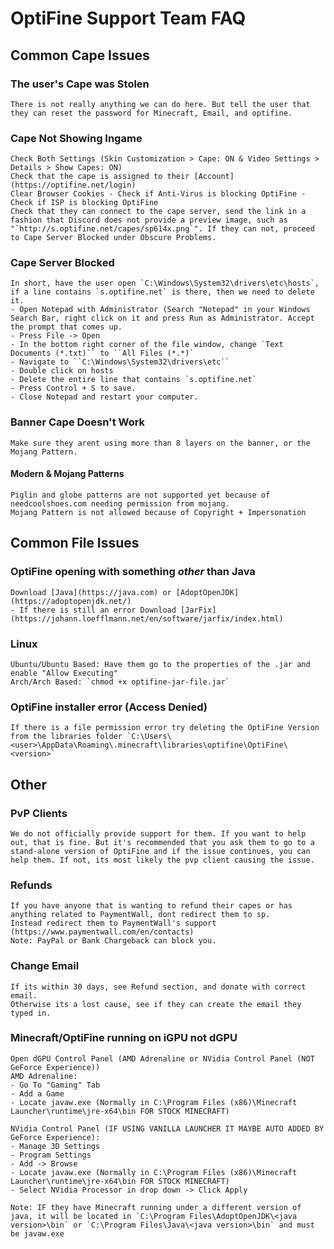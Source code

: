 # OptiFine Support Team FAQ

## Common Cape Issues

### The user's Cape was Stolen
    There is not really anything we can do here. But tell the user that they can reset the password for Minecraft, Email, and optifine.

### Cape Not Showing Ingame
    Check Both Settings (Skin Customization > Cape: ON & Video Settings > Details > Show Capes: ON)
    Check that the cape is assigned to their [Account](https://optifine.net/login)
    Clear Browser Cookies - Check if Anti-Virus is blocking OptiFine - Check if ISP is blocking OptiFine
    Check that they can connect to the cape server, send the link in a fashion that Discord does not provide a preview image, such as "`http://s.optifine.net/capes/sp614x.png`". If they can not, proceed to Cape Server Blocked under Obscure Problems.

### Cape Server Blocked <!-- This is related to "Cape Not Showing Ingame" -->
    In short, have the user open `C:\Windows\System32\drivers\etc\hosts`, if a line contains `s.optifine.net` is there, then we need to delete it.
    - Open Notepad with Administrator (Search "Notepad" in your Windows Search Bar, right click on it and press Run as Administrator. Accept the prompt that comes up.
    - Press File -> Open
    - In the bottom right corner of the file window, change `Text Documents (*.txt)`` to ``All Files (*.*)`
    - Navigate to ``C:\Windows\System32\drivers\etc``
    - Double click on hosts
    - Delete the entire line that contains `s.optifine.net`
    - Press Control + S to save.
    - Close Notepad and restart your computer.

### Banner Cape Doesn't Work
    Make sure they arent using more than 8 layers on the banner, or the Mojang Pattern.

#### Modern & Mojang Patterns
    Piglin and globe patterns are not supported yet because of needcoolshoes.com needing permission from mojang.
    Mojang Pattern is not allowed because of Copyright + Impersonation

## Common File Issues

### OptiFine opening with something *other* than Java
    Download [Java](https://java.com) or [AdoptOpenJDK](https://adoptopenjdk.net/)
    - If there is still an error Download [JarFix](https://johann.loefflmann.net/en/software/jarfix/index.html)

### Linux
    Ubuntu/Ubuntu Based: Have them go to the properties of the .jar and enable "Allow Executing"
    Arch/Arch Based: `chmod +x optifine-jar-file.jar`

### OptiFine installer error (Access Denied)
    If there is a file permission error try deleting the OptiFine Version from the libraries folder `C:\Users\<user>\AppData\Roaming\.minecraft\libraries\optifine\OptiFine\<version>`

## Other

### PvP Clients
    We do not officially provide support for them. If you want to help out, that is fine. But it's recommended that you ask them to go to a stand-alone version of OptiFine and if the issue continues, you can help them. If not, its most likely the pvp client causing the issue.

### Refunds
    If you have anyone that is wanting to refund their capes or has anything related to PaymentWall, dont redirect them to sp.
    Instead redirect them to PaymentWall's support (https://www.paymentwall.com/en/contacts)
    Note: PayPal or Bank Chargeback can block you.

### Change Email
    If its within 30 days, see Refund section, and donate with correct email.
    Otherwise its a lost cause, see if they can create the email they typed in.

### Minecraft/OptiFine running on iGPU not dGPU
    Open dGPU Control Panel (AMD Adrenaline or NVidia Control Panel (NOT GeForce Experience))
    AMD Adrenaline:
    - Go To "Gaming" Tab
    - Add a Game
    - Locate javaw.exe (Normally in C:\Program Files (x86)\Minecraft Launcher\runtime\jre-x64\bin FOR STOCK MINECRAFT)
    
    NVidia Control Panel (IF USING VANILLA LAUNCHER IT MAYBE AUTO ADDED BY GeForce Experience):
    - Manage 3D Settings
    - Program Settings
    - Add -> Browse
    - Locate javaw.exe (Normally in C:\Program Files (x86)\Minecraft Launcher\runtime\jre-x64\bin FOR STOCK MINECRAFT)
    - Select NVidia Processor in drop down -> Click Apply
        
    Note: IF they have Minecraft running under a different version of java, it will be located in `C:\Program Files\AdoptOpenJDK\<java version>\bin` or `C:\Program Files\Java\<java version>\bin` and must be javaw.exe
